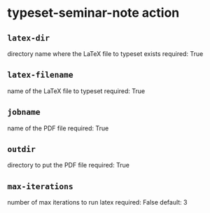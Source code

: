 # typeset-seminar-note action
## `latex-dir`
directory name where the LaTeX file to typeset exists
required: True
## `latex-filename`
name of the LaTeX file to typeset
required: True
## `jobname`
name of the PDF file
required: True
## `outdir`
directory to put the PDF file
required: True
## `max-iterations`
number of max iterations to run latex
required: False
default: 3